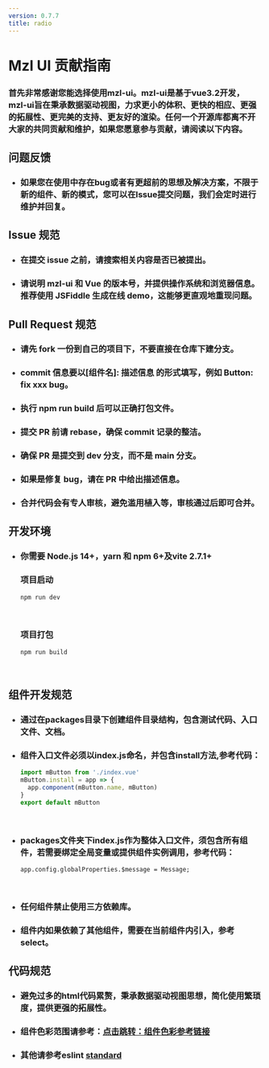 ```yaml
---
version: 0.7.7
title: radio
---
```

# Mzl UI 贡献指南 <a href="https://github.com/Ningstyle/mzlui-doc/blob/main/src/page/md/contribution/md1.md" target="_back" title="您可在Github上编辑此页面"><i class="iconfont m-icon-bianji" style="font-size:25px;color:#0e80eb"></i></a>
### 首先非常感谢您能选择使用mzl-ui。mzl-ui是基于vue3.2开发，mzl-ui旨在秉承数据驱动视图，力求更小的体积、更快的相应、更强的拓展性、更完美的支持、更友好的渲染。任何一个开源库都离不开大家的共同贡献和维护，如果您愿意参与贡献，请阅读以下内容。
## 问题反馈
- ### 如果您在使用中存在bug或者有更超前的思想及解决方案，不限于新的组件、新的模式，您可以在Issue提交问题，我们会定时进行维护并回复。
## Issue 规范
- ### 在提交 issue 之前，请搜索相关内容是否已被提出。
- ### 请说明 mzl-ui 和 Vue 的版本号，并提供操作系统和浏览器信息。推荐使用 JSFiddle 生成在线 demo，这能够更直观地重现问题。
## Pull Request 规范
- ### 请先 fork 一份到自己的项目下，不要直接在仓库下建分支。
- ### commit 信息要以[组件名]: 描述信息 的形式填写，例如 Button: fix xxx bug。
- ### 执行 npm run build 后可以正确打包文件。
- ### 提交 PR 前请 rebase，确保 commit 记录的整洁。
- ### 确保 PR 是提交到 dev 分支，而不是 main 分支。
- ### 如果是修复 bug，请在 PR 中给出描述信息。
- ### 合并代码会有专人审核，避免滥用植入等，审核通过后即可合并。
## 开发环境
- ### 你需要 Node.js 14+，yarn 和 npm 6+及vite 2.7.1+
  ### 项目启动
  ```javascript
  npm run dev
  ```
  <br/>

  ### 项目打包
  ```javascript
  npm run build
  ```
  <br/>

## 组件开发规范
- ### 通过在packages目录下创建组件目录结构，包含测试代码、入口文件、文档。
- ### 组件入口文件必须以index.js命名，并包含install方法,参考代码：
  ```javascript
  import mButton from './index.vue'
  mButton.install = app => {
    app.component(mButton.name, mButton)
  } 
  export default mButton
  ```
  <br/>
  
- ### packages文件夹下index.js作为整体入口文件，须包含所有组件，若需要绑定全局变量或提供组件实例调用，参考代码：
  ```
  app.config.globalProperties.$message = Message;
  ```
  <br/>
  
- ### 任何组件禁止使用三方依赖库。
- ### 组件内如果依赖了其他组件，需要在当前组件内引入，参考 select。
## 代码规范
- ### 避免过多的html代码累赘，秉承数据驱动视图思想，简化使用繁琐度，提供更强的拓展性。
- ### 组件色彩范围请参考：[点击跳转：组件色彩参考链接](https://mzlui.codeym.com/#/mzlui/color)
- ### 其他请参考eslint [standard](https://github.com/standard/standard/blob/master/RULES.md#javascript-standard-style)
<br/>
<br/>
<br/>